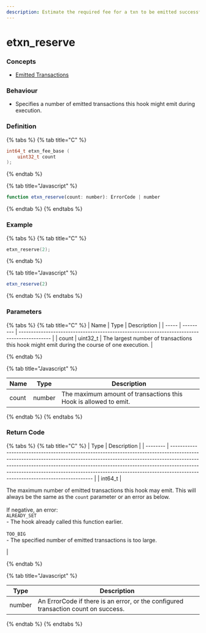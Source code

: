 ```yaml
---
description: Estimate the required fee for a txn to be emitted successfully
---
```


# etxn\_reserve

### Concepts

* [Emitted Transactions](../../../concepts/emitted-transactions.md)

### Behaviour

* Specifies a number of emitted transactions this hook might emit during execution.

### Definition

{% tabs %}
{% tab title="C" %}
```c
int64_t etxn_fee_base (
    uint32_t count
);
```


{% endtab %}

{% tab title="Javascript" %}
```javascript
function etxn_reserve(count: number): ErrorCode | number
```
{% endtab %}
{% endtabs %}



### Example

{% tabs %}
{% tab title="C" %}
```c
etxn_reserve(2);
```


{% endtab %}

{% tab title="Javascript" %}
```javascript
etxn_reserve(2)
```
{% endtab %}
{% endtabs %}



### Parameters

{% tabs %}
{% tab title="C" %}
| Name  | Type      | Description                                                                                 |
| ----- | --------- | ------------------------------------------------------------------------------------------- |
| count | uint32\_t | The largest number of transactions this hook might emit during the course of one execution. |


{% endtab %}

{% tab title="Javascript" %}


| Name  | Type   | Description                                                      |
| ----- | ------ | ---------------------------------------------------------------- |
| count | number | The maximum amount of transactions this Hook is allowed to emit. |
{% endtab %}
{% endtabs %}



### Return Code

{% tabs %}
{% tab title="C" %}
| Type     | Description                                                                                                                                                                                                                                                                                                                                                            |
| -------- | ---------------------------------------------------------------------------------------------------------------------------------------------------------------------------------------------------------------------------------------------------------------------------------------------------------------------------------------------------------------------- |
| int64\_t | <p>The maximum number of emitted transactions this hook may emit. This will always be the same as the <code>count</code> parameter or an error as below.<br><br>If negative, an error:<br><code>ALREADY_SET</code><br>- The hook already called this function earlier.<br><br><code>TOO_BIG</code><br>- The specified number of emitted transactions is too large.</p> |


{% endtab %}

{% tab title="Javascript" %}


| Type   | Description                                                                        |
| ------ | ---------------------------------------------------------------------------------- |
| number | An ErrorCode if there is an error, or the configured transaction count on success. |
{% endtab %}
{% endtabs %}

